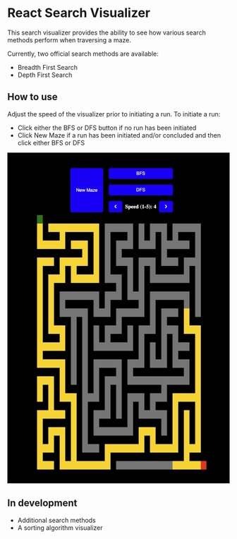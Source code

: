 # React Search Visualizer

This search visualizer provides the ability to see how various search methods perform when traversing a maze.

Currently, two official search methods are available:

- Breadth First Search
- Depth First Search

## How to use

Adjust the speed of the visualizer prior to initiating a run. To initiate a run:

- Click either the BFS or DFS button if no run has been initiated
- Click New Maze if a run has been initiated and/or concluded and then click either BFS or DFS

![Alt text](src/assets/finished-search.jpeg 'A Finished Search')

## In development

- Additional search methods
- A sorting algorithm visualizer
